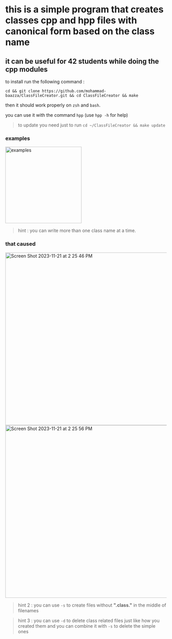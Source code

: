 # this is a simple program that creates classes cpp and hpp files with canonical form based on the class name
## it can be useful for 42 students while doing the cpp modules

to install run the following command :

```cd && git clone https://github.com/mohammad-baazza/ClassFileCreator.git && cd ClassFileCreator && make```

then it should work properly on ```zsh``` and ```bash```.

you can use it with the command ```hpp``` (use ```hpp -h``` for help)

>to update you need just to run ```cd ~/ClassFileCreator && make update```

### examples

<img width="238" alt="examples" src="https://github.com/user-attachments/assets/4e8b507e-62b3-4e18-9a73-18ecb15dc864">

> hint : you can write more than one class name at a time.

### that caused

<img width="537" alt="Screen Shot 2023-11-21 at 2 25 46 PM" src="https://github.com/mohammad-baazza/ClassFileCreator/assets/115046361/246b1caa-64d0-4812-a68c-1823d01a616b">
<img width="537" alt="Screen Shot 2023-11-21 at 2 25 56 PM" src="https://github.com/mohammad-baazza/ClassFileCreator/assets/115046361/6661ed81-2633-4acd-90a9-e3c5b8a68cfc">


> hint 2 : you can use ```-s``` to create files without **".class."** in the middle of filenames

> hint 3 : you can use ```-d``` to delete class related files just like how you created them
> and you can combine it with ```-s``` to delete the simple ones

